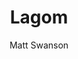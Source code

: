 ---
title: Lagom
github: https://github.com/swanson/lagom
demo: http://lagom.mdswanson.com/
author: Matt Swanson
ssg:
  - Jekyll
cms:
  - No Cms
---